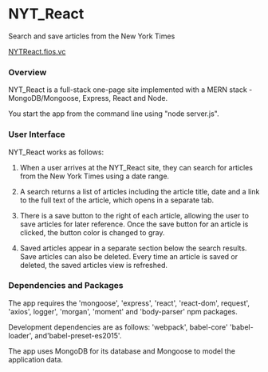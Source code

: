 # NYT_React
Search and save articles from the New York Times

[NYTReact.fios.vc](http://NYTReact.fios.vc/)

### Overview

NYT_React is a full-stack one-page site implemented with a MERN stack - MongoDB/Mongoose, Express, React and Node.

You start the app from the command line using "node server.js".


### User Interface


NYT_React works as follows:

1. When a user arrives at the NYT_React site, they can search for articles from the New York Times using a date range.   



2. A search returns a list of articles including the article title, date and a link to the full text of the article, which opens in a separate tab.



3. There is a save button to the right of each article, allowing the user to save articles for later reference. Once the save button for an article is clicked, the button color is changed to gray.



4. Saved articles appear in a separate section below the search results. Save articles can also be deleted. Every time an article is saved or deleted, the saved articles view is refreshed.




### Dependencies and Packages

The app requires the 'mongoose', 'express', 'react', 'react-dom', request', 'axios', logger', 'morgan', 'moment' and 'body-parser' npm packages.

Development dependencies are as follows: 'webpack', babel-core' 'babel-loader', and'babel-preset-es2015'.
  
  
The app uses MongoDB for its database and Mongoose to model the application data.